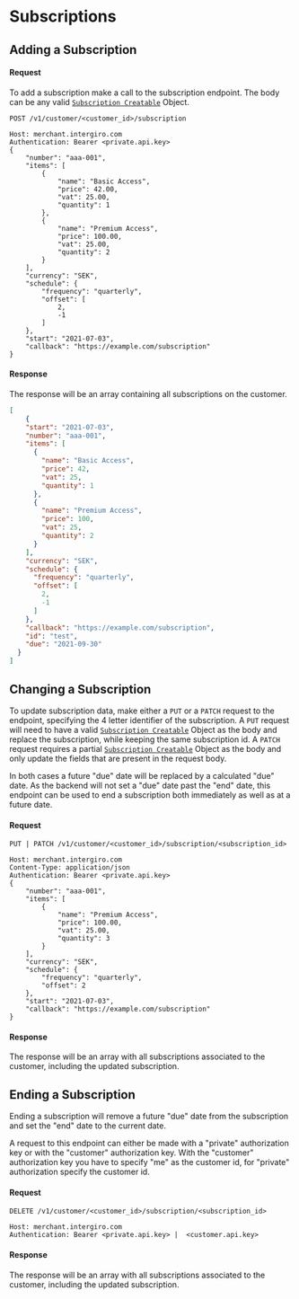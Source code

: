 # Subscriptions

## Adding a Subscription

#### Request
To add a subscription make a call to the subscription endpoint. The body can be any valid [`Subscription Creatable`](../reference/subscription.html#subscription) Object.
```{1}
POST /v1/customer/<customer_id>/subscription

Host: merchant.intergiro.com
Authentication: Bearer <private.api.key> 
{
	"number": "aaa-001",
	"items": [
		{
			"name": "Basic Access",
			"price": 42.00,
			"vat": 25.00,
			"quantity": 1
		},
		{
			"name": "Premium Access",
			"price": 100.00,
			"vat": 25.00,
			"quantity": 2
		}
	],
	"currency": "SEK",
	"schedule": {
		"frequency": "quarterly",
		"offset": [
			2,
			-1
		]
	},
	"start": "2021-07-03",
	"callback": "https://example.com/subscription"
}

```
#### Response
The response will be an array containing all subscriptions on the customer.
```json
[
    {
    "start": "2021-07-03",
    "number": "aaa-001",
    "items": [
      {
        "name": "Basic Access",
        "price": 42,
        "vat": 25,
        "quantity": 1
      },
      {
        "name": "Premium Access",
        "price": 100,
        "vat": 25,
        "quantity": 2
      }
    ],
    "currency": "SEK",
    "schedule": {
      "frequency": "quarterly",
      "offset": [
        2,
        -1
      ]
    },
    "callback": "https://example.com/subscription",
    "id": "test",
    "due": "2021-09-30"
  }
]
```
## Changing a Subscription
To update subscription data, make either a `PUT` or a `PATCH` request to the endpoint, specifying the 4 letter identifier of the subscription. 
A `PUT` request will need to have a valid [`Subscription Creatable`](../reference/subscription.html#subscription) Object as the body and replace the subscription, while keeping the same subscription id. 
A `PATCH` request requires a partial [`Subscription Creatable`](../reference/subscription.html#subscription) Object as the body and only update the fields that are present in the request body.

In both cases a future "due" date will be replaced by a calculated "due" date. As the backend will not set a "due" date past the "end" date, this endpoint can be used to end a subscription both immediately as well as at a future date. 
#### Request
```{1}
PUT | PATCH /v1/customer/<customer_id>/subscription/<subscription_id>

Host: merchant.intergiro.com
Content-Type: application/json
Authentication: Bearer <private.api.key> 
{
	"number": "aaa-001",
	"items": [
		{
			"name": "Premium Access",
			"price": 100.00,
			"vat": 25.00,
			"quantity": 3
		}
	],
	"currency": "SEK",
	"schedule": {
		"frequency": "quarterly",
		"offset": 2
	},
	"start": "2021-07-03",
	"callback": "https://example.com/subscription"
}
```
#### Response
The response will be an array with all subscriptions associated to the customer, including the updated subscription.
## Ending a Subscription

Ending a subscription will remove a future "due" date from the subscription and set the "end" date to the current date.

A request to this endpoint can either be made with a "private" authorization key or with the "customer" authorization key. With the "customer" authorization key you have to specify "me" as the customer id, for "private" authorization specify the customer id.

#### Request
```{1}
DELETE /v1/customer/<customer_id>/subscription/<subscription_id>

Host: merchant.intergiro.com
Authentication: Bearer <private.api.key> |  <customer.api.key>
```

#### Response
The response will be an array with all subscriptions associated to the customer, including the updated subscription.
